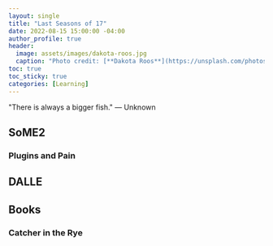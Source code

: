 ```yaml
---
layout: single
title: "Last Seasons of 17"
date: 2022-08-15 15:00:00 -04:00
author_profile: true
header: 
  image: assets/images/dakota-roos.jpg
  caption: "Photo credit: [**Dakota Roos**](https://unsplash.com/photos/u7ldh_tgH3s)"
toc: true
toc_sticky: true
categories: [Learning]
---
```


"There is always a bigger fish." — Unknown

## SoME2

### Plugins and Pain

## DALLE

## Books

### Catcher in the Rye